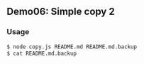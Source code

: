 ## Demo06: Simple copy 2

### Usage

```bash
$ node copy.js README.md README.md.backup
$ cat README.md.backup
```
